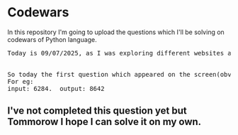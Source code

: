 # Codewars
In  this repository I'm going to upload the questions which I'll be solving on codewars of Python language.
<pre>
Today is 09/07/2025, as I was exploring different websites and I today I got to know about codewars I was aware of leetcode but not codewars so, I explored it a little bit and I thought that it is going to help me a lot. So I started exploring it and currently I'm learning python so I thought to give it a try.


So today the first question which appeared on the screen(obviously as a fundamental beginners of python) was to take a number as a input and then form a number by arranging the digits of the number in descending order.
For eg: 
input: 6284.  output: 8642
</pre>
## I've not completed this question yet but Tommorow I hope I can solve it on my own.